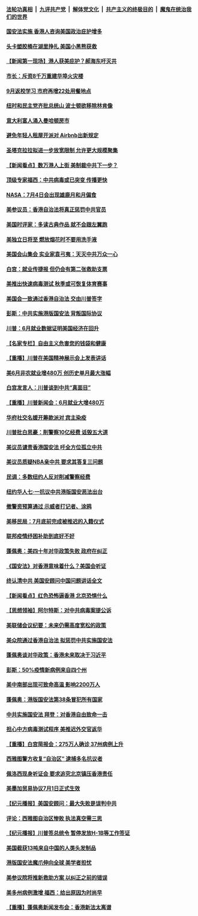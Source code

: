 

####  [法轮功真相](../../../../basic/blob/master/README.md?t=07031931) &nbsp;|&nbsp; [九评共产党](../../../../9ping.md/blob/master/README.md?t=07031931) &nbsp;|&nbsp; [解体党文化](../../../../jtdwh.md/blob/master/README.md?t=07031931)  &nbsp;|&nbsp; [共产主义的终极目的](../../../../gczydzjmd.md/blob/master/README.md?t=07031931) &nbsp;|&nbsp; [魔鬼在统治我们的世界](../../../../mgztzwmdsj.md/blob/master/README.md?t=07031931) 

#### [国安法实施  香港人咨询美国政治庇护增多](../pages/nsc412/n12229212.md?t=07031931) 

#### [头卡塑胶桶在湖里挣扎 美国小黑熊获救](../pages/nsc412/n12229306.md?t=07031931) 

#### [【新闻第一现场】港人获美庇护？郝海东吁灭共](../pages/nsc412/n12229482.md?t=07031931) 

#### [市长：斥资8千万重建华埠火灾楼](../pages/nsc412/n12229192.md?t=07031931) 

#### [9月返校学习 市府再增22处用餐地点](../pages/nsc412/n12229231.md?t=07031931) 

#### [纽时和民主党齐批总统山  波士顿欲移除林肯像](../pages/nsc412/n12229219.md?t=07031931) 

#### [意大利富人涌入曼哈顿房市](../pages/nsc412/n12229195.md?t=07031931) 

#### [避免年轻人租屋开派对  Airbnb出新规定](../pages/nsc412/n12229401.md?t=07031931) 

#### [圣塔克拉拉拟进一步放宽限制  允许更大规模聚集](../pages/nsc412/n12229274.md?t=07031931) 

#### [【新闻看点】数万港人上街 美制裁中共下一步？](../pages/nsc412/n12227994.md?t=07031931) 

#### [顶级专家福西：中共病毒或已突变 传播更快](../pages/nsc412/n12228898.md?t=07031931) 

#### [NASA：7月4日会出现雄鹿月和月偏食](../pages/nsc412/n12228899.md?t=07031931) 

#### [美参议员：香港自治法将真正惩罚中共官员](../pages/nsc412/n12228696.md?t=07031931) 

#### [美国时评家：多读古典作品 就不会跟左翼跑](../pages/nsc412/n12228838.md?t=07031931) 

#### [美独立日将至 燃放烟花时不要用洗手液](../pages/nsc412/n12228400.md?t=07031931) 

#### [美国会山集会 实业家袁弓夷：天灭中共万众一心](../pages/nsc412/n12228149.md?t=07031931) 

#### [白宫：就业传捷报 但仍会有第二张救助支票](../pages/nsc412/n12228451.md?t=07031931) 

#### [美推出快速病毒测试 秋季或可恢复体育赛事](../pages/nsc412/n12228297.md?t=07031931) 

#### [美国会一致通过香港自治法 交由川普签字](../pages/nsc412/n12228230.md?t=07031931) 

#### [彭斯：中共实施港版国安法 背叛国际协议](../pages/nsc412/n12228135.md?t=07031931) 

#### [川普：6月就业数据证明美国经济在回升](../pages/nsc412/n12228059.md?t=07031931) 

#### [【名家专栏】自由主义危害您的钱袋和健康](../pages/nsc412/n12227823.md?t=07031931) 

#### [【重播】川普在美国精神展示会上发表讲话](../pages/nsc412/n12227943.md?t=07031931) 

#### [美6月非农就业增480万 创历史单月最大涨幅](../pages/nsc412/n12227911.md?t=07031931) 

#### [白宫发言人：川普谈到中共“真面目”](../pages/nsc412/n12227638.md?t=07031931) 

#### [【重播】川普新闻会：6月就业大增480万](../pages/nsc412/n12227778.md?t=07031931) 

#### [华府社交名媛开筹款派对 宾主染疫](../pages/nsc412/n12227449.md?t=07031931) 

#### [川普批白思豪：削警察10亿经费 诋毁五大道](../pages/nsc412/n12226360.md?t=07031931) 

#### [美议员谴责香港国安法 吁全方位孤立中共](../pages/nsc412/n12227173.md?t=07031931) 

#### [美议员质疑NBA亲中共 要求其答复三问题](../pages/nsc412/n12226782.md?t=07031931) 

#### [民调：多数纽约人反对削减警察经费](../pages/nsc412/n12226365.md?t=07031931) 

#### [纽约华人七‧一抗议中共港版国安恶法出台](../pages/nsc412/n12226352.md?t=07031931) 

#### [撤警资预算通过 示威者打记者、涂鸦](../pages/nsc412/n12226317.md?t=07031931) 

#### [美移民局：7月底前完成被推迟的入籍仪式](../pages/nsc412/n12226333.md?t=07031931) 

#### [联邦疫情纾困补助到底好不好](../pages/nsc412/n12226379.md?t=07031931) 

#### [蓬佩奥：美四十年对华政策失败 政府在纠正](../pages/nsc412/n12226169.md?t=07031931) 

#### [《国安法》对香港意味着什么？美国会听证](../pages/nsc412/n12225932.md?t=07031931) 

#### [终认清中共 美国安顾问中国问题讲话全文](../pages/nsc412/n12225398.md?t=07031931) 

#### [【新闻看点】红色恐怖逼香港 北京恐惧什么](../pages/nsc412/n12225821.md?t=07031931) 

#### [【思想领袖】阿尔特斯：对中共病毒案提公诉](../pages/nsc412/n12132039.md?t=07031931) 

#### [美联储会议纪要：未来仍需高度宽松的政策](../pages/nsc412/n12225944.md?t=07031931) 

#### [美众院通过香港自治法 拟惩罚中共实施国安法](../pages/nsc412/n12225765.md?t=07031931) 

#### [蓬佩奥谈对华政策：香港未来取决于习近平](../pages/nsc412/n12225535.md?t=07031931) 

#### [彭斯：50%疫情新病例来自四个州](../pages/nsc412/n12225661.md?t=07031931) 

#### [美中南部出现可致命高温 影响2200万人](../pages/nsc412/n12225509.md?t=07031931) 

#### [蓬佩奥：港版国安法第38条冒犯所有国家](../pages/nsc412/n12225492.md?t=07031931) 

#### [中共实施国安法 拜登：对香港自由致命一击](../pages/nsc412/n12225488.md?t=07031931) 

#### [担心中方病毒测试程序 美推迟外交官返华](../pages/nsc412/n12225504.md?t=07031931) 

#### [【重播】白宫简报会：275万人确诊 37州病例上升](../pages/nsc412/n12225524.md?t=07031931) 

#### [西雅图警方收复“自治区” 逮捕多名抗议者](../pages/nsc412/n12225413.md?t=07031931) 

#### [佩洛西现身听证会 要求追究北京镇压香港责任](../pages/nsc412/n12225292.md?t=07031931) 

#### [美墨加贸易协议7月1日正式生效](../pages/nsc412/n12225352.md?t=07031931) 

#### [【纪元播报】美国安顾问：最大失败是误判中共](../pages/nsc412/n12225244.md?t=07031931) 

#### [评论：西雅图自治区惨败 执法真空需三思](../pages/nsc412/n12222690.md?t=07031931) 

#### [【纪元播报】川普签总统令 暂停发放H-1B等工作签证](../pages/nsc412/n12225208.md?t=07031931) 

#### [美国截获13吨来自中国的人类头发制品](../pages/nsc412/n12225251.md?t=07031931) 

#### [港版国安法魔爪伸向全球 美学者担忧](../pages/nsc412/n12225012.md?t=07031931) 

#### [美参议院将推新救助方案 以纠正之前的错误](../pages/nsc412/n12224957.md?t=07031931) 

#### [美多州病例激增 福西：给出原因为时尚早](../pages/nsc412/n12224710.md?t=07031931) 

#### [【重播】蓬佩奥新闻发布会：香港新法太离谱](../pages/nsc412/n12224924.md?t=07031931) 

